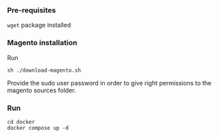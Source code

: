 ### Pre-requisites

`wget` package installed

### Magento installation

Run

```shell
sh ./download-magento.sh
```

Provide the sudo user password in order to give right permissions to the magento sources folder.

### Run

```shell
cd docker
docker compose up -d
```